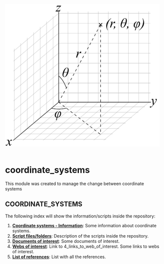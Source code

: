 <img src="./documents/images/3D_Spherical.png" width="600">
<br/><br/>

# **coordinate_systems**
This module was created to manage the change between coordinate systems

## **COORDINATE_SYSTEMS**

The following index will show the information/scripts inside the repository:

1. [**Coordinate systems - Information**](./documents/1_coordinate_systems_information.md): Some information about coordinate systems.
2. [**Script files/folders**](./documents/2_script_files_folders.md): Description of the scripts inside the repository.
3. [**Documents of interest**](./documents/3_documents_of_interest.md): Some documents of interest.
4. [**Webs of interest**](./documents/4_links_to_web_of_interest.md): Link to 4_links_to_web_of_interest. Some links to webs of interest.
5. [**List of references**](./documents/5_list_references.md): List with all the references.